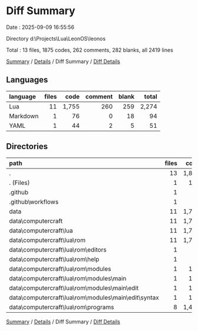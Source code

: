 # Diff Summary

Date : 2025-09-09 16:55:56

Directory d:\\Projects\\Lua\\LeonOS\\leonos

Total : 13 files,  1875 codes, 262 comments, 282 blanks, all 2419 lines

[Summary](results.md) / [Details](details.md) / Diff Summary / [Diff Details](diff-details.md)

## Languages
| language | files | code | comment | blank | total |
| :--- | ---: | ---: | ---: | ---: | ---: |
| Lua | 11 | 1,755 | 260 | 259 | 2,274 |
| Markdown | 1 | 76 | 0 | 18 | 94 |
| YAML | 1 | 44 | 2 | 5 | 51 |

## Directories
| path | files | code | comment | blank | total |
| :--- | ---: | ---: | ---: | ---: | ---: |
| . | 13 | 1,875 | 262 | 282 | 2,419 |
| . (Files) | 1 | 122 | 32 | 12 | 166 |
| .github | 1 | 44 | 2 | 5 | 51 |
| .github\\workflows | 1 | 44 | 2 | 5 | 51 |
| data | 11 | 1,709 | 228 | 265 | 2,202 |
| data\\computercraft | 11 | 1,709 | 228 | 265 | 2,202 |
| data\\computercraft\\lua | 11 | 1,709 | 228 | 265 | 2,202 |
| data\\computercraft\\lua\\rom | 11 | 1,709 | 228 | 265 | 2,202 |
| data\\computercraft\\lua\\rom\\editors | 1 | 8 | 0 | 1 | 9 |
| data\\computercraft\\lua\\rom\\help | 1 | 76 | 0 | 18 | 94 |
| data\\computercraft\\lua\\rom\\modules | 1 | 127 | 0 | 1 | 128 |
| data\\computercraft\\lua\\rom\\modules\\main | 1 | 127 | 0 | 1 | 128 |
| data\\computercraft\\lua\\rom\\modules\\main\\edit | 1 | 127 | 0 | 1 | 128 |
| data\\computercraft\\lua\\rom\\modules\\main\\edit\\syntax | 1 | 127 | 0 | 1 | 128 |
| data\\computercraft\\lua\\rom\\programs | 8 | 1,498 | 228 | 245 | 1,971 |

[Summary](results.md) / [Details](details.md) / Diff Summary / [Diff Details](diff-details.md)